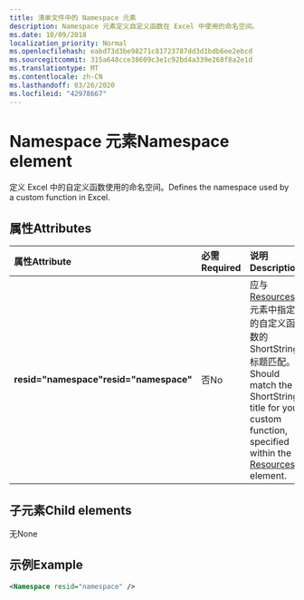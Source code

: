 ```yaml
---
title: 清单文件中的 Namespace 元素
description: Namespace 元素定义自定义函数在 Excel 中使用的命名空间。
ms.date: 10/09/2018
localization_priority: Normal
ms.openlocfilehash: eabd73d3be98271c81723787dd3d1bdb6ee2ebcd
ms.sourcegitcommit: 315a648cce38609c3e1c92bd4a339e268f8a2e1d
ms.translationtype: MT
ms.contentlocale: zh-CN
ms.lasthandoff: 03/26/2020
ms.locfileid: "42978667"
---
```

# <a name="namespace-element"></a><span data-ttu-id="3b7b2-103">Namespace 元素</span><span class="sxs-lookup"><span data-stu-id="3b7b2-103">Namespace element</span></span>

<span data-ttu-id="3b7b2-104">定义 Excel 中的自定义函数使用的命名空间。</span><span class="sxs-lookup"><span data-stu-id="3b7b2-104">Defines the namespace used by a custom function in Excel.</span></span>

## <a name="attributes"></a><span data-ttu-id="3b7b2-105">属性</span><span class="sxs-lookup"><span data-stu-id="3b7b2-105">Attributes</span></span>

|  <span data-ttu-id="3b7b2-106">属性</span><span class="sxs-lookup"><span data-stu-id="3b7b2-106">Attribute</span></span>  |  <span data-ttu-id="3b7b2-107">必需</span><span class="sxs-lookup"><span data-stu-id="3b7b2-107">Required</span></span>  |  <span data-ttu-id="3b7b2-108">说明</span><span class="sxs-lookup"><span data-stu-id="3b7b2-108">Description</span></span>  |
|:-----|:-----|:-----|
|  <span data-ttu-id="3b7b2-109">**resid="namespace"**</span><span class="sxs-lookup"><span data-stu-id="3b7b2-109">**resid="namespace"**</span></span>  |  <span data-ttu-id="3b7b2-110">否</span><span class="sxs-lookup"><span data-stu-id="3b7b2-110">No</span></span>  | <span data-ttu-id="3b7b2-111">应与 [Resources](resources.md) 元素中指定的自定义函数的 ShortStrings 标题匹配。</span><span class="sxs-lookup"><span data-stu-id="3b7b2-111">Should match the ShortStrings title for your custom function, specified within the [Resources](resources.md) element.</span></span> |

## <a name="child-elements"></a><span data-ttu-id="3b7b2-112">子元素</span><span class="sxs-lookup"><span data-stu-id="3b7b2-112">Child elements</span></span>

<span data-ttu-id="3b7b2-113">无</span><span class="sxs-lookup"><span data-stu-id="3b7b2-113">None</span></span>

## <a name="example"></a><span data-ttu-id="3b7b2-114">示例</span><span class="sxs-lookup"><span data-stu-id="3b7b2-114">Example</span></span>

```xml
<Namespace resid="namespace" />
```
